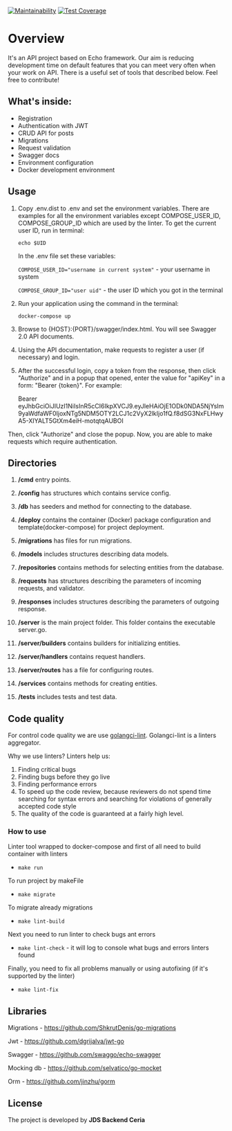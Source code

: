 [![Maintainability](https://api.codeclimate.com/v1/badges/b71c9a0cf71c0e30840a/maintainability)](https://codeclimate.com/github/rachadiannovansyah/go-echo-boilerplate-ipj/maintainability)
[![Test Coverage](https://api.codeclimate.com/v1/badges/b71c9a0cf71c0e30840a/test_coverage)](https://codeclimate.com/github/rachadiannovansyah/go-echo-boilerplate-ipj/test_coverage)

# Overview
It's an API project based on Echo framework.
Our aim is reducing development time on default features that you can meet very often when your work on API.
There is a useful set of tools that described below. Feel free to contribute!

## What's inside:

- Registration
- Authentication with JWT
- CRUD API for posts
- Migrations
- Request validation
- Swagger docs
- Environment configuration
- Docker development environment

## Usage
1. Copy .env.dist to .env and set the environment variables. There are examples for all the environment variables except COMPOSE_USER_ID, COMPOSE_GROUP_ID which are used by the linter. To get the current user ID, run in terminal:
    
    `echo $UID`
    
    In the .env file set these variables:

    `COMPOSE_USER_ID="username in current system"` - your username in system

    `COMPOSE_GROUP_ID="user uid"` - the user ID which you got in the terminal

2. Run your application using the command in the terminal:

    `docker-compose up`
3. Browse to {HOST}:{PORT}/swagger/index.html. You will see Swagger 2.0 API documents.
4. Using the API documentation, make requests to register a user (if necessary) and login.
5. After the successful login, copy a token from the response, then click "Authorize" and in a popup that opened, enter the value for "apiKey" in a form:
"Bearer {token}". For example:


    Bearer eyJhbGciOiJIUzI1NiIsInR5cCI6IkpXVCJ9.eyJleHAiOjE1ODk0NDA5NjYsIm9yaWdfaWF0IjoxNTg5NDM5OTY2LCJ1c2VyX2lkIjo1fQ.f8dSG3NxFLHwyA5-XIYALT5GtXm4eiH-motqtqAUBOI 

   
Then, click "Authorize" and close the popup.
Now, you are able to make requests which require authentication.

## Directories
1. **/cmd** entry points.

2. **/config** has structures which contains service config.

3. **/db** has seeders and method for connecting to the database.

4. **/deploy** contains the container (Docker) package configuration and template(docker-compose) for project deployment.

5. **/migrations** has files for run migrations.

6. **/models** includes structures describing data models.

7. **/repositories** contains methods for selecting entities from the database.

8. **/requests** has structures describing the parameters of incoming requests, and validator.

9. **/responses** includes structures describing the parameters of outgoing response.

10. **/server** is the main project folder. This folder contains the executable server.go.

11. **/server/builders** contains builders for initializing entities.

12. **/server/handlers** contains request handlers.

13. **/server/routes** has a file for configuring routes.

14. **/services** contains methods for creating entities.

15. **/tests**  includes tests and test data.

## Code quality
For control code quality we are use [golangci-lint](https://github.com/golangci/golangci-lint).
Golangci-lint is a linters aggregator.

Why we use linters? Linters help us:
1. Finding critical bugs
2. Finding bugs before they go live
3. Finding performance errors
4. To speed up the code review, because reviewers do not spend time searching for syntax errors and searching for
violations of generally accepted code style
5. The quality of the code is guaranteed at a fairly high level.

### How to use
Linter tool wrapped to docker-compose and first of all need to build container with linters

- `make run`

To run project by makeFile

- `make migrate`

To migrate already migrations

- `make lint-build`

Next you need to run linter to check bugs ant errors

- `make lint-check` - it will log to console what bugs and errors linters found

Finally, you need to fix all problems manually or using autofixing (if it's supported by the linter)

- `make lint-fix` 


## Libraries
Migrations - https://github.com/ShkrutDenis/go-migrations

Jwt - https://github.com/dgrijalva/jwt-go

Swagger - https://github.com/swaggo/echo-swagger

Mocking db - https://github.com/selvatico/go-mocket

Orm - https://github.com/jinzhu/gorm

## License
The project is developed by **JDS Backend Ceria**

